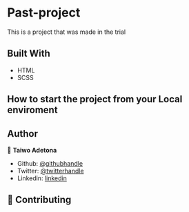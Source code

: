 # Past-project

This is a project that was made in the trial

## Built With

- HTML
- SCSS

## How to start the project from your Local enviroment

## Author

👤 **Taiwo Adetona**

- Github: [@githubhandle](https://github.com/taiwo2)
- Twitter: [@twitterhandle](https://twitter.com/TaiwoAdetona4/)
- Linkedin: [linkedin](https://www.linkedin.com/in/taiwo-adetona/)

## 🤝 Contributing
